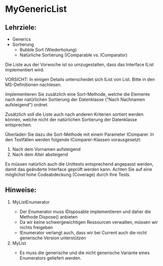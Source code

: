 # MyGenericList

## Lehrziele:
  *	Generics
  * Sortierung 
    * Bubble Sort (Wiederholung)
    * Natürliche Sortierung (IComparable vs. IComparator)


Die Liste aus der Vorwoche ist so umzugestalten, dass das Interface IList<T> implementiert wird.

VORSICHT: In einigen Details unterscheidet sich IList<T> von List<T>. Bitte in den MS-Definitionen nachlesen.

Implementieren Sie zusätzlich eine Sort-Methode, welche die Elemente nach der natürlichen Sortierung der Datenklasse ("Nach Nachnamen aufsteigend") ordnet.

Zusätzlich soll die Liste auch nach anderen Kriterien sortiert werden können, welche nicht der natürlichen Sortierung der Datenklasse entsprechen.

Überladen Sie dazu die Sort-Methode mit einem Parameter IComparer. In den Testfällen werden folgende IComparer-Klassen vorausgesetzt:
  1. Nach dem Vornamen aufsteigend
  1. Nach dem Alter absteigend

Es müssen natürlich auch die Unittests entsprechend angepasst werden, damit das geänderte Interface geprüft werden kann. Achten Sie auf eine möglichst hohe Codeabdeckung (Coverage) durch Ihre Tests.

## Hinweise:

  1. MyListEnumerator<T>
     * Der Enumerator muss IDisposable implementieren und daher die Methode Dispose() anbieten
     * Da wir keine schwergewichtigen Ressourcen verwalten, müssen wir nichts freigeben
     * IEnumerator<T> verlangt auch, dass wir bei Current auch die nicht generische Version unterstützen
  1. MyList<T> 
     * Es muss die generische und die nicht generische Variante eines Enumerators geliefert werden.

 
